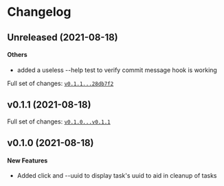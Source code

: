 # Changelog

## Unreleased (2021-08-18)

#### Others

* added a useless --help test to verify commit message hook is working

Full set of changes: [`v0.1.1...28db7f2`](https://git.admin.franklin.edu/kellya/task-status/compare/v0.1.1...28db7f2)

## v0.1.1 (2021-08-18)


Full set of changes: [`v0.1.0...v0.1.1`](https://git.admin.franklin.edu/kellya/task-status/compare/v0.1.0...v0.1.1)

## v0.1.0 (2021-08-18)

#### New Features

* Added click and --uuid to display task's uuid to aid in cleanup of tasks
